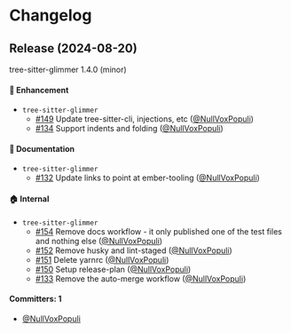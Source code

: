 # Changelog

## Release (2024-08-20)

tree-sitter-glimmer 1.4.0 (minor)

#### :rocket: Enhancement
* `tree-sitter-glimmer`
  * [#149](https://github.com/ember-tooling/tree-sitter-glimmer/pull/149) Update tree-sitter-cli, injections, etc ([@NullVoxPopuli](https://github.com/NullVoxPopuli))
  * [#134](https://github.com/ember-tooling/tree-sitter-glimmer/pull/134) Support indents and folding ([@NullVoxPopuli](https://github.com/NullVoxPopuli))

#### :memo: Documentation
* `tree-sitter-glimmer`
  * [#132](https://github.com/ember-tooling/tree-sitter-glimmer/pull/132) Update links to point at ember-tooling ([@NullVoxPopuli](https://github.com/NullVoxPopuli))

#### :house: Internal
* `tree-sitter-glimmer`
  * [#154](https://github.com/ember-tooling/tree-sitter-glimmer/pull/154) Remove docs workflow - it only published one of the test files and nothing else ([@NullVoxPopuli](https://github.com/NullVoxPopuli))
  * [#152](https://github.com/ember-tooling/tree-sitter-glimmer/pull/152) Remove husky and lint-staged ([@NullVoxPopuli](https://github.com/NullVoxPopuli))
  * [#151](https://github.com/ember-tooling/tree-sitter-glimmer/pull/151) Delete yarnrc ([@NullVoxPopuli](https://github.com/NullVoxPopuli))
  * [#150](https://github.com/ember-tooling/tree-sitter-glimmer/pull/150) Setup release-plan ([@NullVoxPopuli](https://github.com/NullVoxPopuli))
  * [#133](https://github.com/ember-tooling/tree-sitter-glimmer/pull/133) Remove the auto-merge workflow ([@NullVoxPopuli](https://github.com/NullVoxPopuli))

#### Committers: 1
- [@NullVoxPopuli](https://github.com/NullVoxPopuli)
